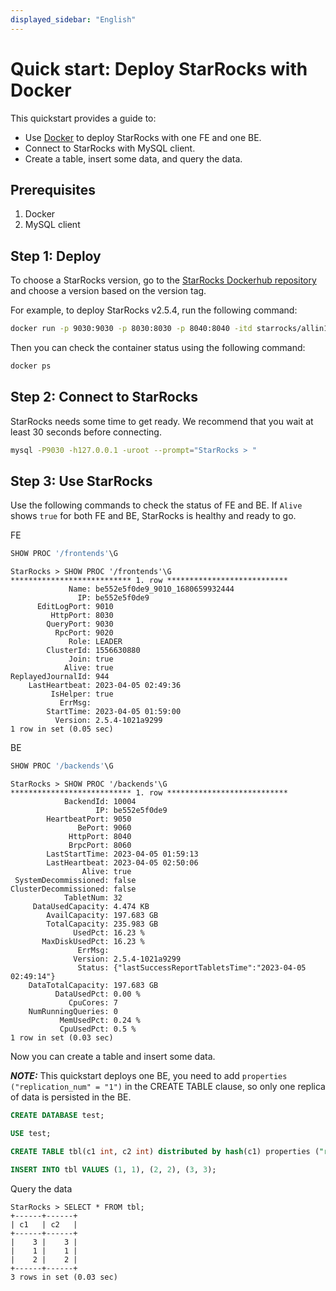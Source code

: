 ```yaml
---
displayed_sidebar: "English"
---
```


# Quick start: Deploy StarRocks with Docker

This quickstart provides a guide to:

- Use [Docker](https://docs.docker.com/engine/install/) to deploy StarRocks with one FE and one BE.
- Connect to StarRocks with MySQL client.
- Create a table, insert some data, and query the data.

## Prerequisites

1. Docker
2. MySQL client

## Step 1: Deploy

To choose a StarRocks version, go to the [StarRocks Dockerhub repository](https://hub.docker.com/r/starrocks/allin1-ubuntu/tags) and choose a version based on the version tag.

For example, to deploy StarRocks v2.5.4, run the following command:

```sh
docker run -p 9030:9030 -p 8030:8030 -p 8040:8040 -itd starrocks/allin1-ubuntu:2.5.4
```

Then you can check the container status using the following command:

```sh
docker ps
```

## Step 2: Connect to StarRocks

StarRocks needs some time to get ready. We recommend that you wait at least 30 seconds before connecting.

```sh
mysql -P9030 -h127.0.0.1 -uroot --prompt="StarRocks > "
```

## Step 3: Use StarRocks

Use the following commands to check the status of FE and BE. If `Alive` shows `true` for both FE and BE, StarRocks is healthy and ready to go.

FE

```SQL
SHOW PROC '/frontends'\G
```

```plaintext
StarRocks > SHOW PROC '/frontends'\G
*************************** 1. row ***************************
             Name: be552e5f0de9_9010_1680659932444
               IP: be552e5f0de9
      EditLogPort: 9010
         HttpPort: 8030
        QueryPort: 9030
          RpcPort: 9020
             Role: LEADER
        ClusterId: 1556630880
             Join: true
            Alive: true
ReplayedJournalId: 944
    LastHeartbeat: 2023-04-05 02:49:36
         IsHelper: true
           ErrMsg: 
        StartTime: 2023-04-05 01:59:00
          Version: 2.5.4-1021a9299
1 row in set (0.05 sec)

```

BE

```SQL
SHOW PROC '/backends'\G
```

```plaintext
StarRocks > SHOW PROC '/backends'\G
*************************** 1. row ***************************
            BackendId: 10004
                   IP: be552e5f0de9
        HeartbeatPort: 9050
               BePort: 9060
             HttpPort: 8040
             BrpcPort: 8060
        LastStartTime: 2023-04-05 01:59:13
        LastHeartbeat: 2023-04-05 02:50:06
                Alive: true
 SystemDecommissioned: false
ClusterDecommissioned: false
            TabletNum: 32
     DataUsedCapacity: 4.474 KB
        AvailCapacity: 197.683 GB
        TotalCapacity: 235.983 GB
              UsedPct: 16.23 %
       MaxDiskUsedPct: 16.23 %
               ErrMsg: 
              Version: 2.5.4-1021a9299
               Status: {"lastSuccessReportTabletsTime":"2023-04-05 02:49:14"}
    DataTotalCapacity: 197.683 GB
          DataUsedPct: 0.00 %
             CpuCores: 7
    NumRunningQueries: 0
           MemUsedPct: 0.24 %
           CpuUsedPct: 0.5 %
1 row in set (0.03 sec)
```

Now you can create a table and insert some data.

**_NOTE:_** This quickstart deploys one BE, you need to add `properties ("replication_num" = "1")` in the CREATE TABLE clause, so only one replica of data is persisted in the BE.

```SQL
CREATE DATABASE test;

USE test;

CREATE TABLE tbl(c1 int, c2 int) distributed by hash(c1) properties ("replication_num" = "1");

INSERT INTO tbl VALUES (1, 1), (2, 2), (3, 3);
```

Query the data

```plaintext
StarRocks > SELECT * FROM tbl;
+------+------+
| c1   | c2   |
+------+------+
|    3 |    3 |
|    1 |    1 |
|    2 |    2 |
+------+------+
3 rows in set (0.03 sec)
```
